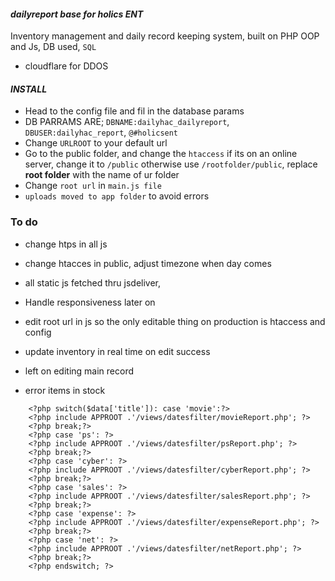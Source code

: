 #### **_dailyreport base for holics ENT_**

Inventory management and daily record keeping system, built on PHP OOP and Js, DB used, `SQL`

- cloudflare for DDOS

#### **_INSTALL_**

- Head to the config file and fil in the database params
- DB PARRAMS ARE; `DBNAME:dailyhac_dailyreport`, `DBUSER:dailyhac_report`, `@#holicsent`
- Change `URLROOT` to your default url
- Go to the public folder, and change the `htaccess` if its on an online server, change it to `/public` otherwise use `/rootfolder/public`, replace **root folder** with the name of ur folder
- Change `root url` in `main.js file`
- `uploads moved to app folder` to avoid errors

### To do

- change htps in all js

- change htacces in public, adjust timezone when day comes

- all static js fetched thru jsdeliver,

- Handle responsiveness later on

- edit root url in js so the only editable thing on production is htaccess and config

- update inventory in real time on edit success

- left on editing main record

- error items in stock

```
    <?php switch($data['title']): case 'movie':?>
    <?php include APPROOT .'/views/datesfilter/movieReport.php'; ?>
    <?php break;?>
    <?php case 'ps': ?>
    <?php include APPROOT .'/views/datesfilter/psReport.php'; ?>
    <?php break;?>
    <?php case 'cyber': ?>
    <?php include APPROOT .'/views/datesfilter/cyberReport.php'; ?>
    <?php break;?>
    <?php case 'sales': ?>
    <?php include APPROOT .'/views/datesfilter/salesReport.php'; ?>
    <?php break;?>
    <?php case 'expense': ?>
    <?php include APPROOT .'/views/datesfilter/expenseReport.php'; ?>
    <?php break;?>
    <?php case 'net': ?>
    <?php include APPROOT .'/views/datesfilter/netReport.php'; ?>
    <?php break;?>
    <?php endswitch; ?>
```

